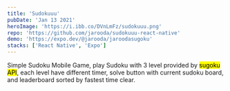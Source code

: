 ```yaml
---
title: 'Sudokuuu'
pubDate: 'Jan 13 2021'
heroImage: 'https://i.ibb.co/DVnLmFz/sudokuuu.png'
repo: 'https://github.com/jarooda/sudokuuu-react-native'
demo: 'https://expo.dev/@jarooda/jaroodasugoku'
stacks: ['React Native', 'Expo']
---
```


Simple Sudoku Mobile Game, play Sudoku with 3 level provided by <mark>sugoku API</mark>, each level have different timer, solve button with current sudoku board, and leaderboard sorted by fastest time clear.
